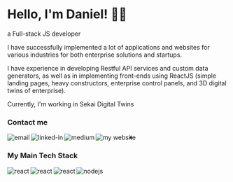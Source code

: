 
# Hello, I'm Daniel! 🤘🏻
a Full-stack JS developer

I have successfully implemented a lot of applications and websites for various industries for both enterprise solutions and startups.

I have experience in developing Restful API services and custom data generators, as well as in implementing front-ends using ReactJS (simple landing pages, heavy constructors, enterprise control panels, and 3D digital twins of enterprise).

Currently, I'm working in Sekai Digital Twins


### Contact me

[<img align="left" alt="email" src="https://img.shields.io/badge/email-red.svg?&style=for-the-badge&logo=gmail&logoColor=white" />](mailto:daniel.votintsev@gmail.co)

[<img align="left" alt="linked-in" src="https://img.shields.io/badge/linkedin-%230077B5.svg?&style=for-the-badge&logo=linkedin&logoColor=white" />](https://www.linkedin.com/in/daniel-%D0%B4%D0%B0%D0%BD%D0%B8%D0%B5%D0%BB%D1%8C-votintsev-91384b131)

[<img align="left" alt="medium" src="https://img.shields.io/badge/medium-%2312100E.svg?&style=for-the-badge&logo=medium&logoColor=white" />](https://medium.com/@D_Slike)

[<img align="left" alt="my website" src="https://img.shields.io/badge/My website-546A7B.svg?&style=for-the-badge" />](http://daniel-votintsev.com)

-

### My Main Tech Stack

<img align="left" alt="react" src="https://img.shields.io/badge/mongodb%20-%2320232a.svg?&style=for-the-badge&logo=mongodb" />
<img align="left" alt="react" src="https://img.shields.io/badge/expressjs-white.svg?&style=for-the-badge&logo=express&logoColor=black" />
<img align="left" alt="react" src="https://img.shields.io/badge/react%20-%2320232a.svg?&style=for-the-badge&logo=react&logoColor=%2361DAFB" />
<img align="left" alt="nodejs" src="https://img.shields.io/badge/node.js%20-%2343853D.svg?&style=for-the-badge&logo=node.js&logoColor=white" />



